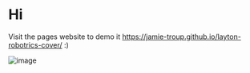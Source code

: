 # Hi

Visit the pages website to demo it https://jamie-troup.github.io/layton-robotrics-cover/ :)

![image](https://github.com/Jamie-Troup/layton-robotrics-cover/assets/150353016/1491123d-3313-4d9e-8f82-b2575f16aa82)
